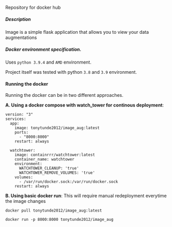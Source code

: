 Repository for docker hub

##### Description
Image is a simple flask application that allows you to view your data augmentations

##### Docker environment specification.
Uses `python 3.9.4` and `AMD` environment.

Project itself was tested with python `3.8` and `3.9` environment.


#### Running the docker
Running the docker can be in two different approaches.

**A. Using a docker compose with watch_tower for continous deployment**:
```
version: "3"
services:
  app:
    image: tonytunde2012/image_aug:latest
    ports:
      - "8000:8000"
    restart: always
  
  watchtower:
    image: containrrr/watchtower:latest
    container_name: watchtower
    environment:
      WATCHTOWER_CLEANUP: 'true'
      WATCHTOWER_REMOVE_VOLUMES: 'true'
    volumes:
      - /var/run/docker.sock:/var/run/docker.sock
    restart: always
```

**B. Using basic docker run**:
This will require manual redeployment everytime the image changes
```
docker pull tonytunde2012/image_aug:latest

docker run -p 8000:8000 tonytunde2012/image_aug

```